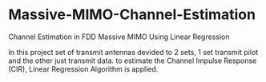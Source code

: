 # Massive-MIMO-Channel-Estimation
Channel Estimation in FDD Massive MIMO Using Linear Regression

In this project set of transmit antennas devided to 2 sets, 1 set transmit pilot and the other just transmit data.
to estimate the Channel Impulse Response (CIR), Linear Regression Algorithm is applied.
